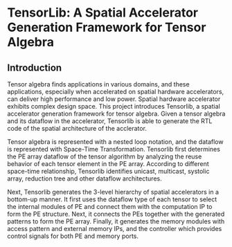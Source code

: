 # TensorLib: A Spatial Accelerator Generation Framework for Tensor Algebra

## Introduction

Tensor algebra finds applications in various domains, and these applications, especially when accelerated on spatial hardware accelerators, can deliver high performance and low power. Spatial hardware accelerator exhibits complex design space. This project introduces Tensorlib, a spatial accelerator generation framework for tensor algebra. Given a tensor algebra and its dataflow in the accelerator, Tensorlib is able to generate the RTL code of the spatial architecture of the acclerator. 


Tensor algebra is represented with a nested loop notation, and the dataflow is represented with Space-Time Transformation. Tensorlib first determines the PE array dataflow of the tensor algorithm by analyzing the reuse behavior of each tensor element in the PE array. According to different space-time relationship, Tensorlib identifies unicast, multicast, systolic array, reduction tree and other dataflow architectures.

Next, Tensorlib generates the 3-level hierarchy of spatial accelerators in a bottom-up manner. It first uses the dataflow type of each tensor to select the internal modules of PE and connect them with the computation IP to form the PE structure. Next, it connects the PEs together with the generated patterns to form the PE array. Finally, it generates the memory modules with access pattern and external memory IPs, and the controller which provides control signals for both PE and memory ports.
